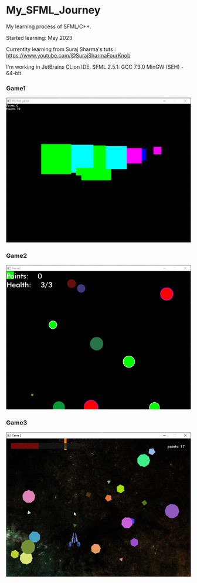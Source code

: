 # My_SFML_Journey
My learning process of SFML/C++.

Started learning: May 2023

Currentlty learning from Suraj Sharma's tuts : https://www.youtube.com/@SurajSharmaFourKnob

I'm working in JetBrains CLion IDE.
SFML 2.5.1: GCC 7.3.0 MinGW (SEH) - 64-bit

### Game1
![](CreatingWindow/Game1.gif)
### Game2
![](Game2/Game2.gif)
### Game3
![](Game3/game3.gif)
